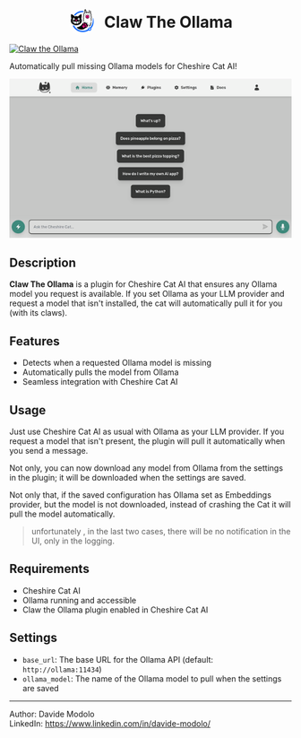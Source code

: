 <p align="center">
    <img src="claw_the_ollama.png" alt="Claw The Ollama Logo" width="50" style="border-radius: 50%; vertical-align: middle; margin-right: 10px;" />
    <span style="font-size:2em; vertical-align: middle;"><b>Claw The Ollama</b></span>
</p>

[![Claw the Ollama](https://custom-icon-badges.demolab.com/static/v1?label=&message=awesome+plugin&color=F4F4F5&style=for-the-badge&logo=cheshire_cat_black)](https://)

Automatically pull missing Ollama models for Cheshire Cat AI!

<p align="center">
    <img src="example.gif" alt="Claw The Ollama Example" width="600" />
</p>

## Description

**Claw The Ollama** is a plugin for Cheshire Cat AI that ensures any Ollama model you request is available. If you set Ollama as your LLM provider and request a model that isn't installed, the cat will automatically pull it for you (with its claws).

## Features
- Detects when a requested Ollama model is missing
- Automatically pulls the model from Ollama
- Seamless integration with Cheshire Cat AI

## Usage

Just use Cheshire Cat AI as usual with Ollama as your LLM provider. If you request a model that isn't present, the plugin will pull it automatically when you send a message.

Not only, you can now download any model from Ollama from the settings in the plugin; it will be downloaded when the settings are saved.

Not only that, if the saved configuration has Ollama set as Embeddings provider, but the model is not downloaded, instead of crashing the Cat it will pull the model automatically.

> unfortunately , in the last two cases, there will be no notification in the UI, only in the logging.

## Requirements
- Cheshire Cat AI
- Ollama running and accessible
- Claw the Ollama plugin enabled in Cheshire Cat AI

## Settings

- `base_url`: The base URL for the Ollama API (default: `http://ollama:11434`)
- `ollama_model`: The name of the Ollama model to pull when the settings are saved

---
Author: Davide Modolo  
LinkedIn: https://www.linkedin.com/in/davide-modolo/

